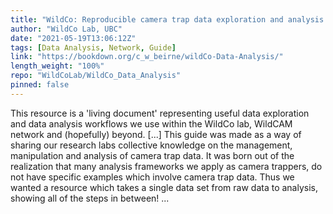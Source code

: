 ```yaml
---
title: "WildCo: Reproducible camera trap data exploration and analysis examples in R"
author: "WildCo Lab, UBC"
date: "2021-05-19T13:06:12Z"
tags: [Data Analysis, Network, Guide]
link: "https://bookdown.org/c_w_beirne/wildCo-Data-Analysis/"
length_weight: "100%"
repo: "WildCoLab/WildCo_Data_Analysis"
pinned: false
---
```


This resource is a 'living document' representing useful data exploration and data analysis workflows we use within the WildCo lab, WildCAM network and (hopefully) beyond. [...] This guide was made as a way of sharing our research labs collective knowledge on the management, manipulation and analysis of camera trap data. It was born out of the realization that many analysis frameworks we apply as camera trappers, do not have specific examples which involve camera trap data. Thus we wanted a resource which takes a single data set from raw data to analysis, showing all of the steps in between! ...
